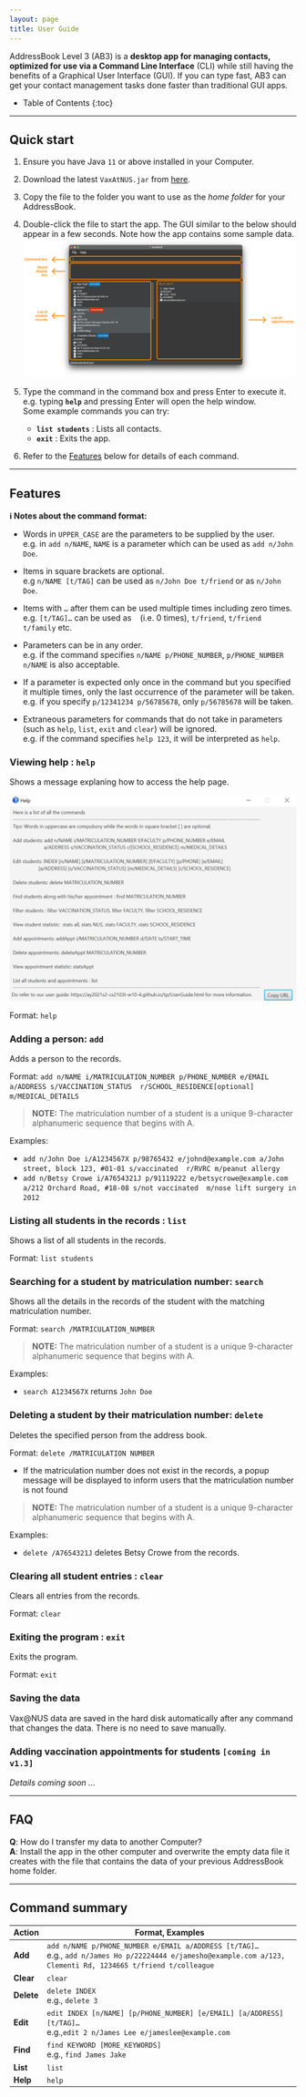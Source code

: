 ```yaml
---
layout: page
title: User Guide
---
```


AddressBook Level 3 (AB3) is a **desktop app for managing contacts, optimized for use via a Command Line Interface** (CLI) while still having the benefits of a Graphical User Interface (GUI). If you can type fast, AB3 can get your contact management tasks done faster than traditional GUI apps.

* Table of Contents
{:toc}

--------------------------------------------------------------------------------------------------------------------

## Quick start

1. Ensure you have Java `11` or above installed in your Computer.

1. Download the latest `VaxAtNUS.jar` from [here](https://github.com/AY2021S2-CS2103T-W10-4/tp/releases).

1. Copy the file to the folder you want to use as the _home folder_ for your AddressBook.

1. Double-click the file to start the app. The GUI similar to the below should appear in a few seconds. Note how the app contains some sample data.<br>
   ![Ui](images/Ui.png)

1. Type the command in the command box and press Enter to execute it. e.g. typing **`help`** and pressing Enter will open the help window.<br>
   Some example commands you can try:

   * **`list students`** : Lists all contacts.
   * **`exit`** : Exits the app.

1. Refer to the [Features](#features) below for details of each command.

--------------------------------------------------------------------------------------------------------------------

## Features

<div markdown="block" class="alert alert-info">

**:information_source: Notes about the command format:**<br>

* Words in `UPPER_CASE` are the parameters to be supplied by the user.<br>
  e.g. in `add n/NAME`, `NAME` is a parameter which can be used as `add n/John Doe`.

* Items in square brackets are optional.<br>
  e.g `n/NAME [t/TAG]` can be used as `n/John Doe t/friend` or as `n/John Doe`.

* Items with `…`​ after them can be used multiple times including zero times.<br>
  e.g. `[t/TAG]…​` can be used as ` ` (i.e. 0 times), `t/friend`, `t/friend t/family` etc.

* Parameters can be in any order.<br>
  e.g. if the command specifies `n/NAME p/PHONE_NUMBER`, `p/PHONE_NUMBER n/NAME` is also acceptable.

* If a parameter is expected only once in the command but you specified it multiple times, only the last occurrence of the parameter will be taken.<br>
  e.g. if you specify `p/12341234 p/56785678`, only `p/56785678` will be taken.

* Extraneous parameters for commands that do not take in parameters (such as `help`, `list`, `exit` and `clear`) will be ignored.<br>
  e.g. if the command specifies `help 123`, it will be interpreted as `help`.

</div>

### Viewing help : `help`

Shows a message explaning how to access the help page.

![help message](images/helpMessage.png)

Format: `help`


### Adding a person: `add`

Adds a person to the records.

Format: `add n/NAME i/MATRICULATION_NUMBER p/PHONE_NUMBER e/EMAIL a/ADDRESS s/VACCINATION_STATUS 
r/SCHOOL_RESIDENCE[optional] m/MEDICAL_DETAILS`

>**NOTE:** The matriculation number of a student is a unique 9-character alphanumeric sequence that begins with A.

Examples:
* `add n/John Doe i/A1234567X p/98765432 e/johnd@example.com a/John street, block 123, #01-01 s/vaccinated 
  r/RVRC m/peanut allergy`
* `add n/Betsy Crowe i/A7654321J p/91119222 e/betsycrowe@example.com a/212 Orchard Road, #18-08 s/not vaccinated 
  m/nose lift surgery in 2012`

### Listing all students in the records : `list`

Shows a list of all students in the records.

Format: `list students`

### Searching for a student by matriculation number: `search`

Shows all the details in the records of the student with the matching matriculation number.

Format: `search /MATRICULATION_NUMBER`

>**NOTE:** The matriculation number of a student is a unique 9-character alphanumeric sequence that begins with A.


Examples:
* `search A1234567X` returns `John Doe`

### Deleting a student by their matriculation number: `delete`

Deletes the specified person from the address book.

Format: `delete /MATRICULATION NUMBER`

* If the matriculation number does not exist in the records, a popup message will be displayed to inform users that 
  the matriculation number is not found

>**NOTE:** The matriculation number of a student is a unique 9-character alphanumeric sequence that begins with A.


Examples:
* `delete /A7654321J` deletes Betsy Crowe from the records.

### Clearing all student entries : `clear`

Clears all entries from the records.

Format: `clear`

### Exiting the program : `exit`

Exits the program.

Format: `exit`

### Saving the data

Vax@NUS data are saved in the hard disk automatically after any command that changes the data. There is no need to save manually.

### Adding vaccination appointments for students `[coming in v1.3]`

_Details coming soon ..._

--------------------------------------------------------------------------------------------------------------------

## FAQ

**Q**: How do I transfer my data to another Computer?<br>
**A**: Install the app in the other computer and overwrite the empty data file it creates with the file that contains the data of your previous AddressBook home folder.

--------------------------------------------------------------------------------------------------------------------

## Command summary

Action | Format, Examples
--------|------------------
**Add** | `add n/NAME p/PHONE_NUMBER e/EMAIL a/ADDRESS [t/TAG]…​` <br> e.g., `add n/James Ho p/22224444 e/jamesho@example.com a/123, Clementi Rd, 1234665 t/friend t/colleague`
**Clear** | `clear`
**Delete** | `delete INDEX`<br> e.g., `delete 3`
**Edit** | `edit INDEX [n/NAME] [p/PHONE_NUMBER] [e/EMAIL] [a/ADDRESS] [t/TAG]…​`<br> e.g.,`edit 2 n/James Lee e/jameslee@example.com`
**Find** | `find KEYWORD [MORE_KEYWORDS]`<br> e.g., `find James Jake`
**List** | `list`
**Help** | `help`

